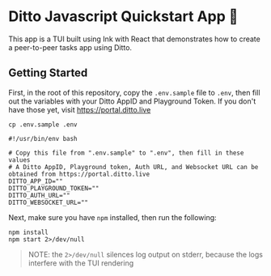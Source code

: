 # Ditto Javascript Quickstart App 🚀

This app is a TUI built using Ink with React that demonstrates how to
create a peer-to-peer tasks app using Ditto.

## Getting Started

First, in the root of this repository, copy the `.env.sample` file to `.env`,
then fill out the variables with your Ditto AppID and Playground Token. If
you don't have those yet, visit https://portal.ditto.live

```
cp .env.sample .env
```

```
#!/usr/bin/env bash

# Copy this file from ".env.sample" to ".env", then fill in these values
# A Ditto AppID, Playground token, Auth URL, and Websocket URL can be obtained from https://portal.ditto.live
DITTO_APP_ID=""
DITTO_PLAYGROUND_TOKEN=""
DITTO_AUTH_URL=""
DITTO_WEBSOCKET_URL=""
```

Next, make sure you have `npm` installed, then run the following:

```
npm install
npm start 2>/dev/null
```

> NOTE: the `2>/dev/null` silences log output on stderr, because the logs
  interfere with the TUI rendering